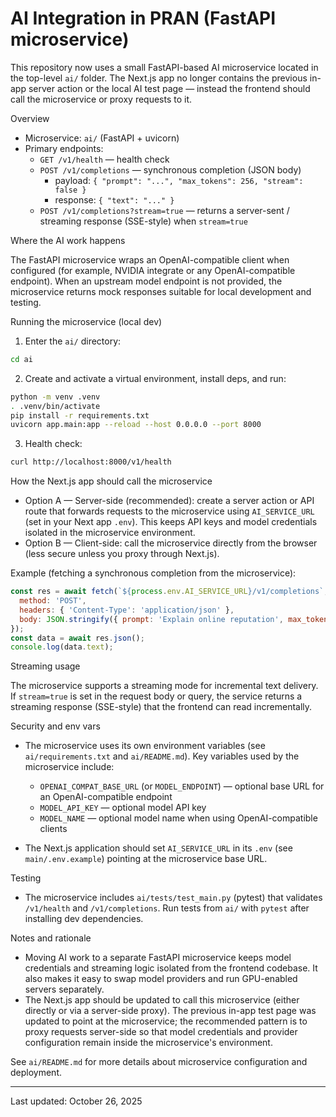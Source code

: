 # AI Integration in PRAN (FastAPI microservice)

This repository now uses a small FastAPI-based AI microservice located in the top-level `ai/` folder. The Next.js app no longer contains the previous in-app server action or the local AI test page — instead the frontend should call the microservice or proxy requests to it.

Overview

- Microservice: `ai/` (FastAPI + uvicorn)
- Primary endpoints:
  - `GET /v1/health` — health check
  - `POST /v1/completions` — synchronous completion (JSON body)
    - payload: `{ "prompt": "...", "max_tokens": 256, "stream": false }`
    - response: `{ "text": "..." }`
  - `POST /v1/completions?stream=true` — returns a server-sent / streaming response (SSE-style) when `stream=true`

Where the AI work happens

The FastAPI microservice wraps an OpenAI-compatible client when configured (for example, NVIDIA integrate or any OpenAI-compatible endpoint). When an upstream model endpoint is not provided, the microservice returns mock responses suitable for local development and testing.

Running the microservice (local dev)

1. Enter the `ai/` directory:

```bash
cd ai
```

2. Create and activate a virtual environment, install deps, and run:

```bash
python -m venv .venv
. .venv/bin/activate
pip install -r requirements.txt
uvicorn app.main:app --reload --host 0.0.0.0 --port 8000
```

3. Health check:

```bash
curl http://localhost:8000/v1/health
```

How the Next.js app should call the microservice

- Option A — Server-side (recommended): create a server action or API route that forwards requests to the microservice using `AI_SERVICE_URL` (set in your Next app `.env`). This keeps API keys and model credentials isolated in the microservice environment.
- Option B — Client-side: call the microservice directly from the browser (less secure unless you proxy through Next.js).

Example (fetching a synchronous completion from the microservice):

```js
const res = await fetch(`${process.env.AI_SERVICE_URL}/v1/completions`, {
  method: 'POST',
  headers: { 'Content-Type': 'application/json' },
  body: JSON.stringify({ prompt: 'Explain online reputation', max_tokens: 128, stream: false })
});
const data = await res.json();
console.log(data.text);
```

Streaming usage

The microservice supports a streaming mode for incremental text delivery. If `stream=true` is set in the request body or query, the service returns a streaming response (SSE-style) that the frontend can read incrementally.

Security and env vars

- The microservice uses its own environment variables (see `ai/requirements.txt` and `ai/README.md`). Key variables used by the microservice include:
  - `OPENAI_COMPAT_BASE_URL` (or `MODEL_ENDPOINT`) — optional base URL for an OpenAI-compatible endpoint
  - `MODEL_API_KEY` — optional model API key
  - `MODEL_NAME` — optional model name when using OpenAI-compatible clients

- The Next.js application should set `AI_SERVICE_URL` in its `.env` (see `main/.env.example`) pointing at the microservice base URL.

Testing

- The microservice includes `ai/tests/test_main.py` (pytest) that validates `/v1/health` and `/v1/completions`. Run tests from `ai/` with `pytest` after installing dev dependencies.

Notes and rationale

- Moving AI work to a separate FastAPI microservice keeps model credentials and streaming logic isolated from the frontend codebase. It also makes it easy to swap model providers and run GPU-enabled servers separately.
- The Next.js app should be updated to call this microservice (either directly or via a server-side proxy). The previous in-app test page was updated to point at the microservice; the recommended pattern is to proxy requests server-side so that model credentials and provider configuration remain inside the microservice's environment.

See `ai/README.md` for more details about microservice configuration and deployment.

---

Last updated: October 26, 2025
